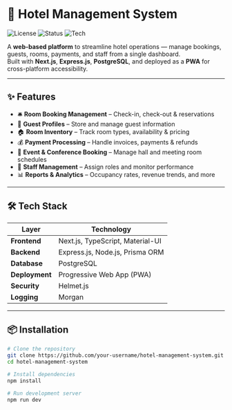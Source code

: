# 🏨 Hotel Management System

![License](https://img.shields.io/badge/License-MIT-green.svg)
![Status](https://img.shields.io/badge/Status-In%20Development-yellow)
![Tech](https://img.shields.io/badge/Stack-Flutter%20%7C%20Golang%20%7C%20PostgreSQL-purple)

A **web-based platform** to streamline hotel operations — manage bookings, guests, rooms, payments, and staff from a single dashboard.  
Built with **Next.js**, **Express.js**, **PostgreSQL**, and deployed as a **PWA** for cross-platform accessibility.

---

## ✨ Features
- 🛎 **Room Booking Management** – Check-in, check-out & reservations  
- 👤 **Guest Profiles** – Store and manage guest information  
- 🏠 **Room Inventory** – Track room types, availability & pricing  
- 💰 **Payment Processing** – Handle invoices, payments & refunds  
- 📅 **Event & Conference Booking** – Manage hall and meeting room schedules  
- 👥 **Staff Management** – Assign roles and monitor performance  
- 📊 **Reports & Analytics** – Occupancy rates, revenue trends, and more  

---

## 🛠 Tech Stack
| Layer       | Technology |
|-------------|------------|
| **Frontend** | Next.js, TypeScript, Material-UI |
| **Backend** | Express.js, Node.js, Prisma ORM |
| **Database** | PostgreSQL |
| **Deployment** | Progressive Web App (PWA) |
| **Security** | Helmet.js |
| **Logging** | Morgan |

---

## 📦 Installation
```bash
# Clone the repository
git clone https://github.com/your-username/hotel-management-system.git
cd hotel-management-system

# Install dependencies
npm install

# Run development server
npm run dev

